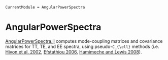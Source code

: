 ```@meta
CurrentModule = AngularPowerSpectra
```

# AngularPowerSpectra

[AngularPowerSpectra.jl](https://github.com/xzackli/AngularPowerSpectra.jl) computes mode-coupling matrices and covariance matrices for TT, TE, and EE spectra, using pseudo-``C_{\ell}`` methods (i.e. [Hivon et al. 2002](https://arxiv.org/abs/astro-ph/0105302), [Efstathiou 2006](https://arxiv.org/abs/astro-ph/0601107), [Hamimeche and Lewis 2008](https://arxiv.org/abs/0801.0554)).
